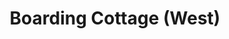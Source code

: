 ---
layout: building
title: "Boarding Cottage (West)"
alternative_name: 
    - "Stanton Hall"
    - "Hospital"
    - "Detention Ward"
built: 1880
addition: 1882
architect: "Prof. T.L. Smith"
contractor: 
    - "F.S. Whiting (1880)"
    - "O.P. Stuckslager (except brick) (1882)"
    - "David Dale (Brickwork) (1882)"
razed: 1934
author:
rights: Public Domain
source: Iowa State University Library, University Archives
publication-date: 1980 
---